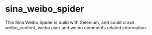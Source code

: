 # sina_weibo_spider

This Sina Weibo Spider is build with Selenium, and could crawl weibo_content, weibo user and weibo comments related information.